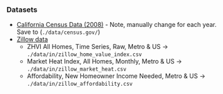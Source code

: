 
### Datasets

- [California Census Data (2008)](https://data.census.gov/app/mdat/ACSPUMS1Y2008/table?cv=ucgid&rv=AGEP_RC1,SEX,SCHL_RC1,HISP_RC1,RAC1P_RC1,PINCP_RC1&wt=PWGTP&g=AwFm-BVBlYDYg&AGEP_RC1=N4IgyiBcIEoKYGMD2ATOACAZkgTugggOZwgA0sUI~A4gKIAKZIAalANpsgAMXpAjJAF8A7Ex7oALknQiyEnAFc4AXVKchADkgA2ACxM~GydL1zFKtSAHaArJACc9prePoNXANRmly5QF8gA&SCHL_RC1=N4IgyiBcIEoKYGMD2ATOACAZkgTugoigK4ICGALgJZIB2pANuheaZTQLZw3kgA0sUcAGEAEgBk~IAGpQA2rJABGAGy9FAdkkjKAcwAW6AM4I9SJI1zo4ARyKUAbgy49e5HETgBdXgoBMABjUATjUADkkwJE50ZHp6OB04XnR4w0N0cj1SGnQAFgBaAE88NB0cODg~Nw9vPwBmXl9cxsVG30kAIVITOHpcAHJ00vKMSz1dPTgcKvcvHyUAVl5-VsUG-yXAxVb-VX9mxWb-dZD-dTVfNUD-UOX2-gA5JHRx-SMTM0YUSgAHPvZSDMap4AL5AA&HISP_RC1=N4IgyiBcIEoKYGMD2ATOACAZkgTu~yaK6aALgIYCWANnMQBKUDOADuQHaULq6UDmldiAA0sKCHoBJMAAURIAGpQA2spAAGAEzD1AZh0AWHQFYdANh0B2HQA4dATmEBGdc6fPtT-U6NPTTiydrJzsnR01XTXdNbU19TQN5RlYOLhFSHABXOABdYTV1J3kAOSRSdGS2TgR0rNycgF8gA&RAC1P_RC1=N4IgyiBcIEoKYGMD2ATOACAZkgTu~yaK6aALgIYCWANnMTuQhoXCADSxSwCCAwgIwAFdiABqUANoSQ-EQHUAFpVKs2pHAFc4AXTbSATCO6YclBOQB26bgFs4p8xfbqtu6QDYjAZ0qXnmnT0QAGY2ABY2AFY2AHY2AA42AE4RAHlSBXt-V20AXyA&PINCP_RC1=N4IgyiBcIEoKYGMD2ATOACAZkgTugKkgC4CGANugA5w4DOSAdgOS3oCWDyAthgBS1sA5gzgoANOgCutDAEEAIgCkAkgDkAwuiJJ0JFACtpRLTuQNapBsZRIyZEnQCUIMbCggACmvUeXIAGpQANpBIAC0AIwAnDFRYpGxABxiAMyQEZAALLGp6QCsAAxFGZkATAWxeWKZkAkxAOy1EX6qxOgAomQyAO4AFjQYAOI4SJLUKC6Y5DIAumKhaYVFkLFRfgAkVUUFJujrcbEuRDiScHML6dsF6dkxGxEFYtu76xGZYodix6fnIGkRS2upVua1cry2RRewI~dy~JzO8z~kFKgMgKRBGxRT0h2j26JhoO~CIuKVRINBIHWpOxO1x62yBKO8N~iyukHqGLBhRpLw5jLhP0RaXqqIBVw2Ip5JAYKHQSAAbjQmYLQgUWjplJwkDxlWcZgBfIA) - Note, manually change for each year. Save to (`./data/census.gov/`)
- [Zillow data](https://www.zillow.com/research/data/)
    - ZHVI All Homes, Time Series, Raw, Metro & US -> `./data/in/zillow_home_value_index.csv`
    - Market Heat Index, All Homes, Monthly, Metro & US -> `./data/in/zillow_market_heat.csv`
    - Affordability, New Homeowner Income Needed, Metro & US -> `./data/in/zillow_affordability.csv`

